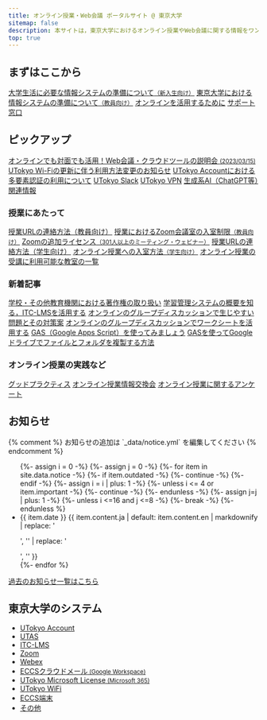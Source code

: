 ```yaml
---
title: オンライン授業・Web会議 ポータルサイト @ 東京大学
sitemap: false
description: 本サイトは，東京大学におけるオンライン授業やWeb会議に関する情報をワンストップで得られることを目指すサイトです．
top: true
---
```


<h2>まずはここから</h2>
  <div class="cards">
    <a href="/oc/">大学生活に必要な情報システムの準備について<small>（新入生向け）</small></a>
    <a href="/faculty_members/">東京大学における情報システムの準備について<small>（教員向け）</small></a>
    <a href="/online/">オンラインを活用するために</a>
    <a href="/support/">サポート窓口</a>
  </div>

  <h2>ピックアップ</h2>
  <div class="cards">
    <a href="/events/2023-03-15/">オンラインでも対面でも活用！Web会議・クラウドツールの説明会 <small>(2023/03/15)</small></a>
    <a href="/notice/2023/01-wifi">UTokyo Wi-Fiの更新に伴う利用方法変更のお知らせ</a>
    <a href="/utokyo_account/mfa">UTokyo Accountにおける多要素認証の利用について</a>
    <a href="/slack/">UTokyo Slack</a>
    <a href="/utokyo_vpn/">UTokyo VPN</a>
    <a href="/online/topics/generative-ai">生成系AI（ChatGPT等）関連情報</a>
  </div>

  <h3>授業にあたって</h3>
  <div class="cards">
    <a href="/faculty_members/url">授業URLの連絡方法（教員向け）</a>
    <a href="/faculty_members/zoom_access_control">授業におけるZoom会議室の入室制限<small>（教員向け）</small></a>
    <a href="/zoom/license">Zoomの追加ライセンス<small>（301人以上のミーティング・ウェビナー）</small></a>
    <a href="/oc/url">授業URLの連絡方法（学生向け）</a>
    <a href="/oc/join">オンライン授業への入室方法<small>（学生向け）</small></a>
    <a href="/oc/rooms">オンライン授業の受講に利用可能な教室の一覧</a>
  </div>

  <h3>新着記事</h3>
  <!--
    概ね次の基準で掲載する
    - /articles/ 以下のページのみを「記事」と考え掲載対象とする
    - 新しい記事から古い記事の順に掲載する
    - 同時に公開された記事は同時に掲載開始し同時に掲載終了する
    - 常に2記事以上を掲載する
    - 目安としては3記事から6記事程度を掲載する
  -->
  <div class="cards">
    <a href="/articles/copyright/">学校・その他教育機関における著作権の取り扱い</a>
    <a href="/articles/itc-lms/">学習管理システムの概要を知る，ITC-LMSを活用する</a>
    <a href="/articles/group-discussion/">オンラインのグループディスカッションで生じやすい問題とその対策案</a>
    <a href="/articles/group-discussion-worksheet/">オンラインのグループディスカッションでワークシートを活用する</a>
    <a href="/articles/gas/">GAS（Google Apps Script）を使ってみましょう</a>
    <a href="/articles/gas/copy">GASを使ってGoogleドライブでファイルとフォルダを複製する方法</a>
  </div>

  <h3>オンライン授業の実践など</h3>
  <div class="cards">
    <a href="/good-practice/">グッドプラクティス</a>
    <a href="/events/luncheon/">オンライン授業情報交換会</a>
    <a href="/questionnaire/">オンライン授業に関するアンケート</a>
  </div>

  <h2>お知らせ</h2>
  {% comment %} お知らせの追加は `_data/notice.yml` を編集してください {% endcomment %}
  <ul>
    {%- assign i = 0 -%}
    {%- assign j = 0 -%}
    {%- for item in site.data.notice -%}
      {%- if item.outdated -%}
        {%- continue -%}
      {%- endif -%}
    {%- assign i = i | plus: 1 -%}
    {%- unless i <= 4 or item.important -%}
      {%- continue -%}
    {%- endunless -%}
    {%- assign j=j | plus: 1 -%}
    {%- unless i <=16 and j <=8 -%}
      {%- break -%}
    {%- endunless %}
      <li>
        <span class="notice-date">{{ item.date }}</span>
        {{ item.content.ja | default: item.content.en | markdownify | replace: '<p>', '' | replace: '</p>', '' }}
      </li>
    {%- endfor %}
  </ul>
  <a href="/notice/">過去のお知らせ一覧はこちら</a>

  <h2>東京大学のシステム</h2>
  <div class="top__systems">
    <ul>
      <li><a href="/utokyo_account/">UTokyo Account</a>
      </li>
      <li><a href="/utas">UTAS</a></li>
      <li><a href="/itc_lms">ITC-LMS</a></li>
      <li><a href="/zoom/">Zoom</a></li>
      <li><a href="/webex/">Webex</a></li>
      <li><a href="/eccs_cloud_email">ECCSクラウドメール<small> (Google Workspace)</small></a></li>
      <li><a href="/microsoft/">UTokyo Microsoft License<small> (Microsoft 365)</small></a></li>
      <li><a href="/utokyo_wifi/">UTokyo WiFi</a></li>
      <li><a href="https://www.ecc.u-tokyo.ac.jp/">ECCS端末</a></li>
      <li><a href="/systems/#others">その他</a></li>
    </ul>
  </div>
